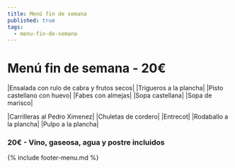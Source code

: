 ```yaml
---
title: Menú fin de semana
published: true
tags:
  - menu-fin-de-semana
---
```


# Menú fin de semana - 20€

|Ensalada con rulo de cabra y frutos secos|
|Trigueros a la plancha|
|Pisto castellano con huevo|
|Fabes con almejas|
|Sopa castellana|
|Sopa de marisco|

|Carrilleras al Pedro Ximenez|
|Chuletas de cordero|
|Entrecot|
|Rodaballo a la plancha|
|Pulpo a la plancha|

### 20€ - Vino, gaseosa, agua y postre incluidos


{% include footer-menu.md %}
